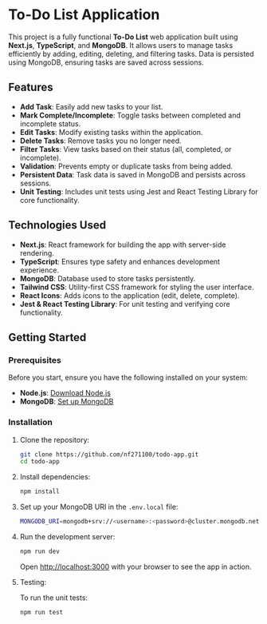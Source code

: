 # To-Do List Application

This project is a fully functional **To-Do List** web application built using **Next.js**, **TypeScript**, and **MongoDB**. It allows users to manage tasks efficiently by adding, editing, deleting, and filtering tasks. Data is persisted using MongoDB, ensuring tasks are saved across sessions.

## Features

- **Add Task**: Easily add new tasks to your list.
- **Mark Complete/Incomplete**: Toggle tasks between completed and incomplete status.
- **Edit Tasks**: Modify existing tasks within the application.
- **Delete Tasks**: Remove tasks you no longer need.
- **Filter Tasks**: View tasks based on their status (all, completed, or incomplete).
- **Validation**: Prevents empty or duplicate tasks from being added.
- **Persistent Data**: Task data is saved in MongoDB and persists across sessions.
- **Unit Testing**: Includes unit tests using Jest and React Testing Library for core functionality.

## Technologies Used

- **Next.js**: React framework for building the app with server-side rendering.
- **TypeScript**: Ensures type safety and enhances development experience.
- **MongoDB**: Database used to store tasks persistently.
- **Tailwind CSS**: Utility-first CSS framework for styling the user interface.
- **React Icons**: Adds icons to the application (edit, delete, complete).
- **Jest & React Testing Library**: For unit testing and verifying core functionality.

## Getting Started

### Prerequisites

Before you start, ensure you have the following installed on your system:

- **Node.js**: [Download Node.js](https://nodejs.org)
- **MongoDB**: [Set up MongoDB](https://www.mongodb.com/atlas/database)

### Installation

1. Clone the repository:

    ```bash
    git clone https://github.com/nf271100/todo-app.git
    cd todo-app
    ```

2. Install dependencies:

    ```bash
    npm install
    ```

3. Set up your MongoDB URI in the `.env.local` file:

    ```bash
    MONGODB_URI=mongodb+srv://<username>:<password>@cluster.mongodb.net/todo-app?retryWrites=true&w=majority
    ```

4. Run the development server:

    ```bash
    npm run dev
    ```

    Open [http://localhost:3000](http://localhost:3000) with your browser to see the app in action.

5. Testing:

    To run the unit tests:

    ```bash
    npm run test
    ```
